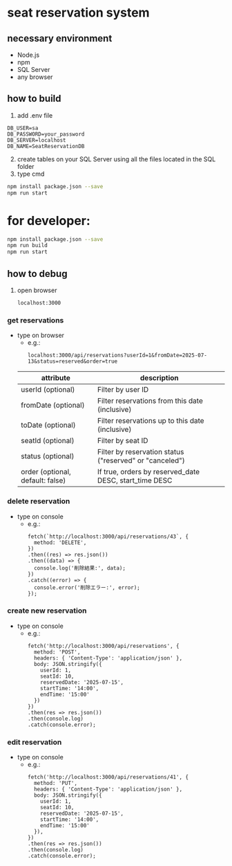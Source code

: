 # seat reservation system

## necessary environment

- Node.js
- npm
- SQL Server
- any browser

## how to build
1. add .env file
```.env
DB_USER=sa
DB_PASSWORD=your_password
DB_SERVER=localhost
DB_NAME=SeatReservationDB
```
2. create tables on your SQL Server using all the files located in the SQL folder
3.  type cmd
```bash
npm install package.json --save
npm run start
```

# for developer:
```bash
npm install package.json --save
npm run build
npm run start
```
## how to debug
1. open browser
   ```
   localhost:3000
   ```
### get reservations
- type on browser
  - e.g.:
    ```
    localhost:3000/api/reservations?userId=1&fromDate=2025-07-13&status=reserved&order=true
    ```
  |attribute|description|
  |--|--|
  |userId (optional)|Filter by user ID|
  |fromDate (optional)|Filter reservations from this date (inclusive)|
  |toDate (optional)|Filter reservations up to this date (inclusive)|
  |seatId (optional)|Filter by seat ID|
  |status (optional)|Filter by reservation status ("reserved" or "canceled")|
  |order (optional, default: false)|If true, orders by reserved_date DESC, start_time DESC|
### delete reservation
- type on console
   - e.g.:
     ```console
     fetch(`http://localhost:3000/api/reservations/43`, {
       method: 'DELETE',
     })
     .then((res) => res.json())
     .then((data) => {
       console.log('削除結果:', data);
     })
     .catch((error) => {
       console.error('削除エラー:', error);
     });
     ```
### create new reservation
- type on console
   - e.g.:
     ```console
     fetch('http://localhost:3000/api/reservations', {
       method: 'POST',
       headers: { 'Content-Type': 'application/json' },
       body: JSON.stringify({
         userId: 1,
         seatId: 10,
         reservedDate: '2025-07-15',
         startTime: '14:00',
         endTime: '15:00'
       })
     })
     .then(res => res.json())
     .then(console.log)
     .catch(console.error);
     ```
### edit reservation
- type on console
   - e.g.:
     ```console
     fetch('http://localhost:3000/api/reservations/41', {
       method: 'PUT',
       headers: { 'Content-Type': 'application/json' },
       body: JSON.stringify({
         userId: 1,
         seatId: 10,
         reservedDate: '2025-07-15',
         startTime: '14:00',
         endTime: '15:00'
       }),
     })
     .then(res => res.json())
     .then(console.log)
     .catch(console.error);
     ```
     
